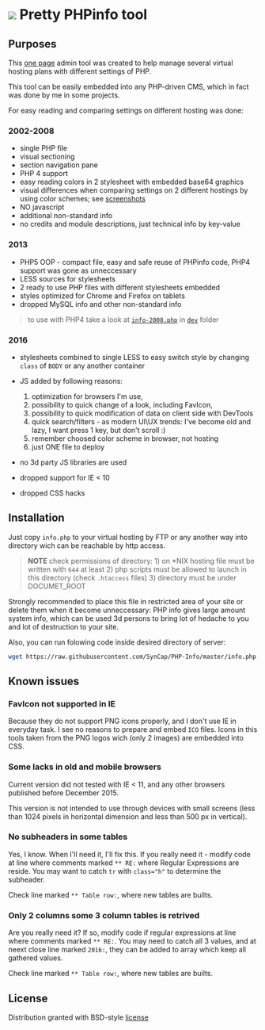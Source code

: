# ![][php-info-logo-8] Pretty PHPinfo tool



## Purposes

This [one page](info.php) admin tool was created to help manage several virtual hosting plans with different settings of PHP.

This tool can be easily embedded into any PHP-driven CMS, which in fact was done by me in some projects.

For easy reading and comparing settings on different hosting was done:

### 2002-2008

- single PHP file
- visual sectioning
- section navigation pane
- PHP 4 support
- easy reading colors in 2 stylesheet with embedded base64 graphics
- visual differences when comparing settings on 2 different hostings by using color schemes; see [screenshots](screenshots/)
- NO javascript
- additional non-standard info
- no credits and module descriptions, just technical info by key-value

### 2013

- PHP5 OOP - compact file, easy and safe reuse of PHPinfo code, PHP4 support was gone as unneccessary
- LESS sources for stylesheets
- 2 ready to use PHP files with different stylesheets embedded
- styles optimized for Chrome and Firefox on tablets
- dropped MySQL info and other non-standard info

> to use with PHP4 take a look at [`info-2008.php`](dev/info-2008.php) in [`dev`](dev/) folder

### 2016

- stylesheets combined to single LESS to easy switch style by changing `class` of `BODY` or any another container
- JS added by following reasons: 
	
	1. optimization for browsers I'm use, 
	2. possibility to quick change of a look, including FavIcon, 
	3. possibility to quick modification of data on client side with DevTools
	4. quick search/filters - as modern UI\UX trends: I've become old and lazy, I want press 1 key, but don't scroll :)
	5. remember choosed color scheme in browser, not hosting
	6. just ONE file to deploy

- no 3d party JS libraries are used
- dropped support for IE < 10
- dropped CSS hacks

## Installation

Just copy `info.php` to your virtual hosting by FTP or any another way into directory wich can be reachable by http access.

> **NOTE** check permissions of directory: 
	1) on *NIX hosting file must be written with `644` at least
	2) php scripts must be allowed to launch in this directory (check `.htaccess` files)
	3) directory must be under DOCUMET_ROOT

Strongly recommended to place this file in restricted area of your site or delete them when it become unneccessary: 
PHP info gives large amount system info, which can be used 3d persons to bring lot of hedache to you and lot of destruction to your site.

Also, you can run folowing code inside desired directory of server:

```bash
wget https://raw.githubusercontent.com/SynCap/PHP-Info/master/info.php
```


## Known issues

### FavIcon not supported in IE

Because they do not support PNG icons properly, 
and I don't use IE in everyday task. I see no reasons to prepare and embed `ICO` files. 
Icons in this tools taken from the PNG logos wich (only 2 images) are embedded into CSS.


### Some lacks in old and mobile browsers

Current version did not tested with IE < 11, and any other browsers published before December 2015.

This version is not intended to use through devices with small screens (less than 1024 pixels 
in horizontal dimension and less than 500 px in vertical).

### No subheaders in some tables

Yes, I know. When I'll need it, I'll fix this. If you really need it - modify code at line where comments marked `** RE:`
where Regular Expressions are reside. You may want to catch `tr` with `class="h"` to determine the subheader.

Check line marked `** Table row:`, where new tables are builts.

### Only 2 columns some 3 column tables is retrived

Are you really need it? If so, modify code if regular expressions at line where comments marked `** RE:`.
You may need to catch all 3 values, and at neext close line marked `2016:`, they can be added to array which keep all gathered values.

Check line marked `** Table row:`, where new tables are builts.
	
## License

Distribution granted with BSD-style [license](LICENSE.TXT)

[php-info-logo-8]:dev/img/php-info-blue-8.png
